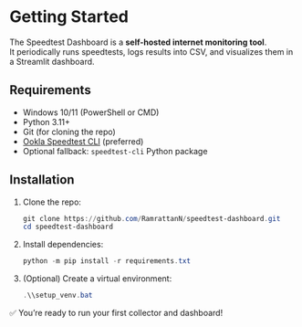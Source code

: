 # Getting Started

The Speedtest Dashboard is a **self-hosted internet monitoring tool**.  
It periodically runs speedtests, logs results into CSV, and visualizes them in a Streamlit dashboard.

## Requirements
- Windows 10/11 (PowerShell or CMD)
- Python 3.11+
- Git (for cloning the repo)
- [Ookla Speedtest CLI](https://www.speedtest.net/apps/cli) (preferred)
- Optional fallback: `speedtest-cli` Python package

## Installation
1. Clone the repo:
   ```powershell
   git clone https://github.com/RamrattanN/speedtest-dashboard.git
   cd speedtest-dashboard
   ```

2. Install dependencies:
   ```powershell
   python -m pip install -r requirements.txt
   ```

3. (Optional) Create a virtual environment:
   ```powershell
   .\\setup_venv.bat
   ```

✅ You’re ready to run your first collector and dashboard!
